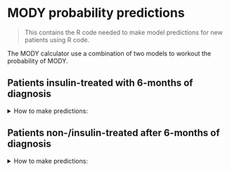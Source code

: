 # MODY probability predictions

> This contains the R code needed to make model predictions for new patients using R code.

The MODY calculator use a combination of two models to workout the probability of MODY.

## Patients insulin-treated with 6-months of diagnosis

<details>
<summary>How to make predictions:</summary>
<br> 

1. To make predictions, you need to load the functions used for prediction.

``` r
# load functions
source("prediction_functions.R")
```

2.  Next, load the data containing the patient information.

``` r
# load dataset  
data <- ...
```

The data should be formatted in the following way:

| pardm<br>numeric | agerec<br>numeric | hba1c<br>numeric | agedx<br>numeric | sex<br>numeric         | bmi<br>numeric | C<br>numeric | A<br>numeric |
|---------|---------|---------|---------|---------|---------|---------|---------|
| 1 or 0           | \>1 or \<35       | \>3% or \< 15%   | \>1 or \<120     | 1 - male<br>2 - female | \>14 or \<70   | 1 or 0       | 1 or 0       |

3.  Load the necessary model parameters.

``` r
# ## load posteriors
# rcs_parms <- readRDS("rcs_parms.rds")
# posterior_samples_T1D <- readRDS("type_1_model_posteriors_thin_100.rds")
# 
# # ### create object to use for prediction
# posterior_samples_T1D_obj <- list(post = posterior_samples_T1D$samples)
# class(posterior_samples_T1D_obj) <- "T1D"
```

4.  Make predictions for new patients

``` r
## make predictions
posterior_predictions_T1D <- predict(posterior_samples_T1D_obj, dataset, rcs_parms) %>%
  apply(., 2, function(x) {
    data.frame(prob = mean(x), LCI = quantile(x, probs = 0.025), UCI = quantile(x, probs = 0.975))
  }) %>%
  bind_rows()
```

This code will produce a point prediction (`prob`), alongside a 95% credible interval (`LCI`-`UCI`).

<br>
</details>

## Patients non-/insulin-treated after 6-months of diagnosis

<details>
<summary>How to make predictions:</summary>
<br> 

1.  To make predictions, you need to load the functions used for prediction.

``` r
# load functions
source("prediction_functions.R")
```

2.  Next, load the data containing the patient information.

``` r
# load dataset
data <- ...
```

The data should be formatted in the following way:

| pardm<br>numeric | agerec<br>numeric | hba1c<br>numeric | agedx<br>numeric | sex<br>numeric         | bmi<br>numeric | insoroha<br>numeric |
|-----------|-----------|-----------|-----------|-----------|-----------|-----------|
| 1 or 0           | \>1 or \<35       | \>3% or \<15%    | \>1 or \<120     | 1 - male<br>2 - female | \>14 or \<70   | 1 or 0              |

3.  Load the necessary model parameters.

``` r
# ## load posteriors# 
# posterior_samples_T2D <- readRDS("type_2_model_posteriors_thin_100.rds")
# 
# posterior_samples_T2D_obj <- list(post = posterior_samples_T2D$samples)
# class(posterior_samples_T2D_obj) <- "T2D"
```

4.  Make predictions for new patients

``` r
## make predictions
posterior_predictions_T2D <- predict(posterior_samples_T2D_obj, dataset) %>%
  apply(., 2, function(x) {
    data.frame(prob = mean(x), LCI = quantile(x, probs = 0.025), UCI = quantile(x, probs = 0.975))
  }) %>%
  bind_rows()
```

This code will produce a point prediction (`prob`), alongside a 95% credible interval (`LCI`-`UCI`).

<br>
</details>
